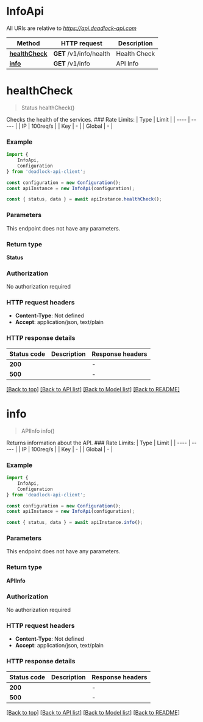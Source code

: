# InfoApi

All URIs are relative to *https://api.deadlock-api.com*

|Method | HTTP request | Description|
|------------- | ------------- | -------------|
|[**healthCheck**](#healthcheck) | **GET** /v1/info/health | Health Check|
|[**info**](#info) | **GET** /v1/info | API Info|

# **healthCheck**
> Status healthCheck()

 Checks the health of the services.  ### Rate Limits: | Type | Limit | | ---- | ----- | | IP | 100req/s | | Key | - | | Global | - |     

### Example

```typescript
import {
    InfoApi,
    Configuration
} from 'deadlock-api-client';

const configuration = new Configuration();
const apiInstance = new InfoApi(configuration);

const { status, data } = await apiInstance.healthCheck();
```

### Parameters
This endpoint does not have any parameters.


### Return type

**Status**

### Authorization

No authorization required

### HTTP request headers

 - **Content-Type**: Not defined
 - **Accept**: application/json, text/plain


### HTTP response details
| Status code | Description | Response headers |
|-------------|-------------|------------------|
|**200** |  |  -  |
|**500** |  |  -  |

[[Back to top]](#) [[Back to API list]](../README.md#documentation-for-api-endpoints) [[Back to Model list]](../README.md#documentation-for-models) [[Back to README]](../README.md)

# **info**
> APIInfo info()

 Returns information about the API.  ### Rate Limits: | Type | Limit | | ---- | ----- | | IP | 100req/s | | Key | - | | Global | - |     

### Example

```typescript
import {
    InfoApi,
    Configuration
} from 'deadlock-api-client';

const configuration = new Configuration();
const apiInstance = new InfoApi(configuration);

const { status, data } = await apiInstance.info();
```

### Parameters
This endpoint does not have any parameters.


### Return type

**APIInfo**

### Authorization

No authorization required

### HTTP request headers

 - **Content-Type**: Not defined
 - **Accept**: application/json, text/plain


### HTTP response details
| Status code | Description | Response headers |
|-------------|-------------|------------------|
|**200** |  |  -  |
|**500** |  |  -  |

[[Back to top]](#) [[Back to API list]](../README.md#documentation-for-api-endpoints) [[Back to Model list]](../README.md#documentation-for-models) [[Back to README]](../README.md)

